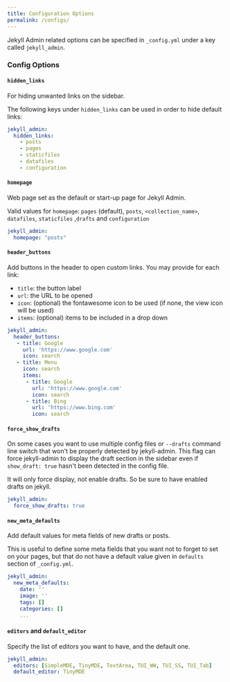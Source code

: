 ```yaml
---
title: Configuration Options
permalink: /configs/
--- 
```


Jekyll Admin related options can be specified in `_config.yml`
under a key called `jekyll_admin`.

### Config Options

#### `hidden_links`

For hiding unwanted links on the sidebar. 

The following keys under `hidden_links` can be used in order to hide default links:

```yaml
jekyll_admin:
  hidden_links:
    - posts
    - pages
    - staticfiles
    - datafiles
    - configuration
```

#### `homepage`

Web page set as the default or start-up page for Jekyll Admin.

Valid values for `homepage`: `pages` (default), `posts`, `<collection_name>`,
`datafiles`, `staticfiles` ,`drafts` and `configuration`

```yaml
jekyll_admin:
  homepage: "posts"
```


#### `header_buttons`

Add buttons in the header to open custom links. You may provide for each link:
- `title`: the button label
- `url`: the URL to be opened
- `icon`: (optional) the fontawesome icon to be used (if none, the view icon will be used)
- `items`: (optional) items to be included in a drop down

```yaml
jekyll_admin:
  header_buttons:
   - title: Google
     url: 'https://www.google.com'
     icon: search
   - title: Menu
     icon: search
     items: 
      - title: Google
        url: 'https://www.google.com'
        icon: search
      - title: Bing
        url: 'https://www.bing.com'
        icon: search
```


#### `force_show_drafts`

On some cases you want to use multiple config files or `--drafts` command line switch that won't be properly
detected by jekyll-admin. This flag can force jekyll-admin to display the draft section in the sidebar
even if `show_draft: true` hasn't been detected in the config file.

It will only force display, not enable drafts. So be sure to have enabled drafts on jekyll.

```yaml
jekyll_admin:
  force_show_drafts: true
```
#### `new_meta_defaults`

Add default values for meta fields of new drafts or posts.

This is useful to define some meta fields that you want not to forget to set on your pages, but that do not have a default value given in `defaults` section of `_config.yml`.

```yaml
jekyll_admin:
  new_meta_defaults:
    date: ''
    image: ''
    tags: []
    categories: []
    ...
```


#### `editors` and `default_editor`

Specify the list of editors you want to have, and the default one. 

```yaml
jekyll_admin:
  editors: [SimpleMDE, TinyMDE, TextArea, TUI_WW, TUI_SS, TUI_Tab]
  default_editor: TinyMDE
```




